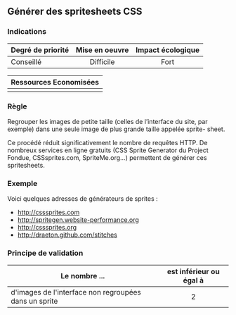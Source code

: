 ## Générer des spritesheets CSS
### Indications
| Degré de priorité |      Mise en oeuvre       |  Impact écologique    | 
|-------------------|:-------------------------:|:---------------------:|
|   Conseillé       |   Difficile               |  Fort                 | 


|Ressources Economisées                                      |
|:----------------------------------------------------------:|
|    |

### Règle
Regrouper les images de petite taille (celles de l’interface du site, par exemple) dans une seule image de plus grande taille appelée sprite- sheet.

Ce procédé réduit significativement le nombre de requêtes HTTP. De nombreux services en ligne gratuits (CSS Sprite Generator du Project Fondue, CSSsprites.com, SpriteMe.org…) permettent de générer ces spritesheets.

### Exemple
Voici quelques adresses de générateurs de sprites :
 - http://csssprites.com
 - http://spritegen.website-performance.org
 - http://csssprites.org
 - http://draeton.github.com/stitches

### Principe de validation

| Le nombre ...     | est inférieur ou égal à   |  
|-------------------|:-------------------------:|
|  d'images de l'interface non regroupées dans un sprite | 2  |
